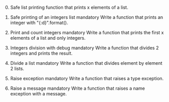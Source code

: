 0. Safe list printing function that prints x elements of a list.

1. Safe printing of an integers list
mandatory
Write a function that prints an integer with "{:d}".format().


2. Print and count integers
mandatory
Write a function that prints the first x elements of a list and only integers.

3. Integers division with debug
mandatory
Write a function that divides 2 integers and prints the result.

4. Divide a list
mandatory
Write a function that divides element by element 2 lists.

5. Raise exception
mandatory
Write a function that raises a type exception.


6. Raise a message
mandatory
Write a function that raises a name exception with a message.
